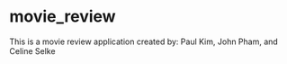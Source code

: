 # movie_review
This is a movie review application created by: Paul Kim, John Pham, and Celine Selke

